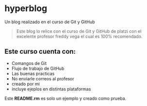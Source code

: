 # hyperblog
Un blog realizado en el curso de Git y GitHub

> Este blog lo relice con el curso de Git y GitHub de platzi con el excelente profesor freddy vega el cual es 100% recomendado.

## Este curso cuenta con:
* Comangos de Git
* Flujo de trabajo de GitHub
* Las buenas practicas
* No enviarle correos al profesor 
* creado por mi
* incluye ejeplos en distintas plataformas

Este **README.rm**  es solo un ejemplo y creado como prueba.
